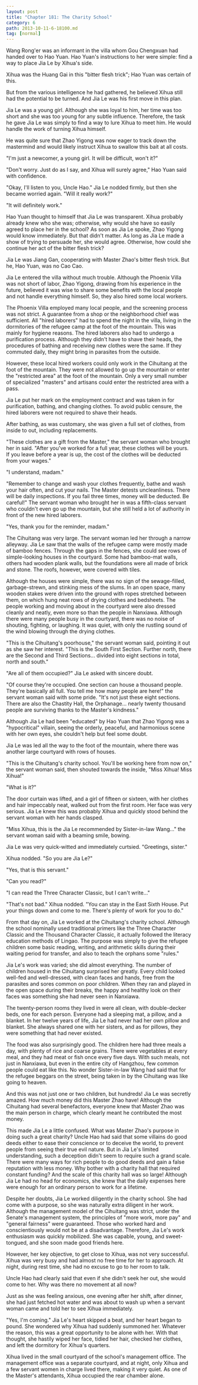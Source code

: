 ```yaml
---
layout: post
title: "Chapter 181: The Charity School"
category: 6
path: 2013-10-11-6-18100.md
tag: [normal]
---
```


Wang Rong'er was an informant in the villa whom Gou Chengxuan had handed over to Hao Yuan. Hao Yuan's instructions to her were simple: find a way to place Jia Le by Xihua's side.

Xihua was the Huang Gai in this "bitter flesh trick"; Hao Yuan was certain of this.

But from the various intelligence he had gathered, he believed Xihua still had the potential to be turned. And Jia Le was his first move in this plan.

Jia Le was a young girl. Although she was loyal to him, her time was too short and she was too young for any subtle influence. Therefore, the task he gave Jia Le was simply to find a way to lure Xihua to meet him. He would handle the work of turning Xihua himself.

He was quite sure that Zhao Yigong was now eager to track down the mastermind and would likely instruct Xihua to swallow this bait at all costs.

"I'm just a newcomer, a young girl. It will be difficult, won't it?"

"Don't worry. Just do as I say, and Xihua will surely agree," Hao Yuan said with confidence.

"Okay, I'll listen to you, Uncle Hao." Jia Le nodded firmly, but then she became worried again. "Will it really work?"

"It will definitely work."

Hao Yuan thought to himself that Jia Le was transparent. Xihua probably already knew who she was; otherwise, why would she have so easily agreed to place her in the school? As soon as Jia Le spoke, Zhao Yigong would know immediately. But that didn't matter. As long as Jia Le made a show of trying to persuade her, she would agree. Otherwise, how could she continue her act of the bitter flesh trick?

Jia Le was Jiang Gan, cooperating with Master Zhao's bitter flesh trick. But he, Hao Yuan, was no Cao Cao.

Jia Le entered the villa without much trouble. Although the Phoenix Villa was not short of labor, Zhao Yigong, drawing from his experience in the future, believed it was wise to share some benefits with the local people and not handle everything himself. So, they also hired some local workers.

The Phoenix Villa employed many local people, and the screening process was not strict. A guarantee from a shop or the neighborhood chief was sufficient. All "hired laborers" had to spend the night in the villa, living in the dormitories of the refugee camp at the foot of the mountain. This was mainly for hygiene reasons. The hired laborers also had to undergo a purification process. Although they didn't have to shave their heads, the procedures of bathing and receiving new clothes were the same. If they commuted daily, they might bring in parasites from the outside.

However, these local hired workers could only work in the Cihuitang at the foot of the mountain. They were not allowed to go up the mountain or enter the "restricted area" at the foot of the mountain. Only a very small number of specialized "masters" and artisans could enter the restricted area with a pass.

Jia Le put her mark on the employment contract and was taken in for purification, bathing, and changing clothes. To avoid public censure, the hired laborers were not required to shave their heads.

After bathing, as was customary, she was given a full set of clothes, from inside to out, including replacements.

"These clothes are a gift from the Master," the servant woman who brought her in said. "After you've worked for a full year, these clothes will be yours. If you leave before a year is up, the cost of the clothes will be deducted from your wages."

"I understand, madam."

"Remember to change and wash your clothes frequently, bathe and wash your hair often, and cut your nails. The Master detests uncleanliness. There will be daily inspections. If you fail three times, money will be deducted. Be careful!" The servant woman who brought her in was a fifth-class servant who couldn't even go up the mountain, but she still held a lot of authority in front of the new hired laborers.

"Yes, thank you for the reminder, madam."

The Cihuitang was very large. The servant woman led her through a narrow alleyway. Jia Le saw that the walls of the refugee camp were mostly made of bamboo fences. Through the gaps in the fences, she could see rows of simple-looking houses in the courtyard. Some had bamboo-mat walls, others had wooden plank walls, but the foundations were all made of brick and stone. The roofs, however, were covered with tiles.

Although the houses were simple, there was no sign of the sewage-filled, garbage-strewn, and stinking mess of the slums. In an open space, many wooden stakes were driven into the ground with ropes stretched between them, on which hung neat rows of drying clothes and bedsheets. The people working and moving about in the courtyard were also dressed cleanly and neatly, even more so than the people in Nanxiawa. Although there were many people busy in the courtyard, there was no noise of shouting, fighting, or laughing. It was quiet, with only the rustling sound of the wind blowing through the drying clothes.

"This is the Cihuitang's poorhouse," the servant woman said, pointing it out as she saw her interest. "This is the South First Section. Further north, there are the Second and Third Sections... divided into eight sections in total, north and south."

"Are all of them occupied?" Jia Le asked with sincere doubt.

"Of course they're occupied. One section can house a thousand people. They're basically all full. You tell me how many people are here!" the servant woman said with some pride. "It's not just these eight sections. There are also the Chastity Hall, the Orphanage... nearly twenty thousand people are surviving thanks to the Master's kindness."

Although Jia Le had been "educated" by Hao Yuan that Zhao Yigong was a "hypocritical" villain, seeing the orderly, peaceful, and harmonious scene with her own eyes, she couldn't help but feel some doubt.

Jia Le was led all the way to the foot of the mountain, where there was another large courtyard with rows of houses.

"This is the Cihuitang's charity school. You'll be working here from now on," the servant woman said, then shouted towards the inside, "Miss Xihua! Miss Xihua!"

"What is it?"

The door curtain was lifted, and a girl of fifteen or sixteen, with her clothes and hair impeccably neat, walked out from the first room. Her face was very serious. Jia Le knew this was probably Xihua and quickly stood behind the servant woman with her hands clasped.

"Miss Xihua, this is the Jia Le recommended by Sister-in-law Wang..." the servant woman said with a beaming smile, bowing.

Jia Le was very quick-witted and immediately curtsied. "Greetings, sister."

Xihua nodded. "So you are Jia Le?"

"Yes, that is this servant."

"Can you read?"

"I can read the Three Character Classic, but I can't write..."

"That's not bad." Xihua nodded. "You can stay in the East Sixth House. Put your things down and come to me. There's plenty of work for you to do."

From that day on, Jia Le worked at the Cihuitang's charity school. Although the school nominally used traditional primers like the Three Character Classic and the Thousand Character Classic, it actually followed the literacy education methods of Lingao. The purpose was simply to give the refugee children some basic reading, writing, and arithmetic skills during their waiting period for transfer, and also to teach the orphans some "rules."

Jia Le's work was varied; she did almost everything. The number of children housed in the Cihuitang surprised her greatly. Every child looked well-fed and well-dressed, with clean faces and hands, free from the parasites and sores common on poor children. When they ran and played in the open space during their breaks, the happy and healthy look on their faces was something she had never seen in Nanxiawa.

The twenty-person rooms they lived in were all clean, with double-decker beds, one for each person. Everyone had a sleeping mat, a pillow, and a blanket. In her twelve years of life, Jia Le had never had her own pillow and blanket. She always shared one with her sisters, and as for pillows, they were something that had never existed.

The food was also surprisingly good. The children here had three meals a day, with plenty of rice and coarse grains. There were vegetables at every meal, and they had meat or fish once every five days. With such meals, not just in Nanxiawa, but even in the entire city of Hangzhou, few common people could eat like this. No wonder Sister-in-law Wang had said that for the refugee beggars on the street, being taken in by the Cihuitang was like going to heaven.

And this was not just one or two children, but hundreds! Jia Le was secretly amazed. How much money did this Master Zhao have! Although the Cihuitang had several benefactors, everyone knew that Master Zhao was the main person in charge, which clearly meant he contributed the most money.

This made Jia Le a little confused. What was Master Zhao's purpose in doing such a great charity? Uncle Hao had said that some villains do good deeds either to ease their conscience or to deceive the world, to prevent people from seeing their true evil nature. But in Jia Le's limited understanding, such a deception didn't seem to require such a grand scale. There were many ways for rich people to do good deeds and gain a false reputation with less money. Why bother with a charity hall that required constant funding? And the scale of this charity hall was so large! Although Jia Le had no head for economics, she knew that the daily expenses here were enough for an ordinary person to work for a lifetime.

Despite her doubts, Jia Le worked diligently in the charity school. She had come with a purpose, so she was naturally extra diligent in her work. Although the management model of the Cihuitang was strict, under the Senate's management system, the principles of "more work, more pay" and "general fairness" were guaranteed. Those who worked hard and conscientiously would not be at a disadvantage. Therefore, Jia Le's work enthusiasm was quickly mobilized. She was capable, young, and sweet-tongued, and she soon made good friends here.

However, her key objective, to get close to Xihua, was not very successful. Xihua was very busy and had almost no free time for her to approach. At night, during rest time, she had no excuse to go to her room to talk.

Uncle Hao had clearly said that even if she didn't seek her out, she would come to her. Why was there no movement at all now?

Just as she was feeling anxious, one evening after her shift, after dinner, she had just fetched hot water and was about to wash up when a servant woman came and told her to see Xihua immediately.

"Yes, I'm coming." Jia Le's heart skipped a beat, and her heart began to pound. She wondered why Xihua had suddenly summoned her. Whatever the reason, this was a great opportunity to be alone with her. With that thought, she hastily wiped her face, tidied her hair, checked her clothes, and left the dormitory for Xihua's quarters.

Xihua lived in the small courtyard of the school's management office. The management office was a separate courtyard, and at night, only Xihua and a few servant women in charge lived there, making it very quiet. As one of the Master's attendants, Xihua occupied the rear chamber alone.